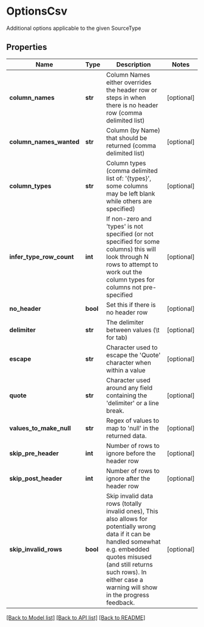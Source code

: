 # OptionsCsv

Additional options applicable to the given SourceType

## Properties
Name | Type | Description | Notes
------------ | ------------- | ------------- | -------------
**column_names** | **str** | Column Names either overrides the header row or steps in when there is no header row (comma delimited list) | [optional] 
**column_names_wanted** | **str** | Column (by Name) that should be returned (comma delimited list) | [optional] 
**column_types** | **str** | Column types (comma delimited list of: &#39;{types}&#39;, some columns may be left blank while others are specified) | [optional] 
**infer_type_row_count** | **int** | If non-zero and &#39;types&#39; is not specified (or not specified for some columns) this will look through N rows to attempt to work out the column types for columns not pre-specified | [optional] 
**no_header** | **bool** | Set this if there is no header row | [optional] 
**delimiter** | **str** | The delimiter between values (\\t for tab) | [optional] 
**escape** | **str** | Character used to escape the &#39;Quote&#39; character when within a value | [optional] 
**quote** | **str** | Character used around any field containing the &#39;delimiter&#39; or a line break. | [optional] 
**values_to_make_null** | **str** | Regex of values to map to &#39;null&#39; in the returned data. | [optional] 
**skip_pre_header** | **int** | Number of rows to ignore before the header row | [optional] 
**skip_post_header** | **int** | Number of rows to ignore after the header row | [optional] 
**skip_invalid_rows** | **bool** | Skip invalid data rows (totally invalid ones),   This also allows for potentially wrong data if it can be handled somewhat e.g. embedded quotes misused (and still returns such rows).  In either case a warning will show in the progress feedback. | [optional] 

[[Back to Model list]](../README.md#documentation-for-models) [[Back to API list]](../README.md#documentation-for-api-endpoints) [[Back to README]](../README.md)


